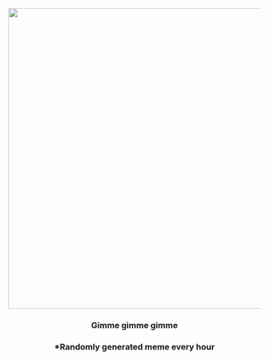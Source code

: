 <p align="center">
        <img src="https://i.redd.it/mm4amttii4291.png" width="600" height="600">
        </p>
        <h3 align="center">Gimme gimme gimme</h3>
        <h3 align="center">*Randomly generated meme every hour</h3>
    
